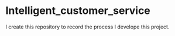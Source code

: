 # Intelligent_customer_service
I create this repository to record the process I develope this project.
